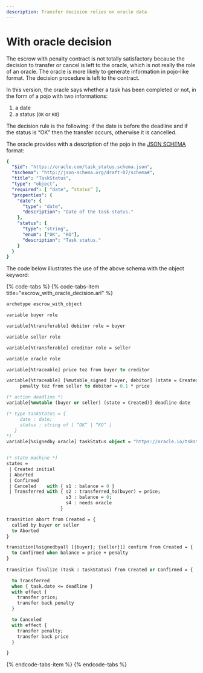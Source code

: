```yaml
---
description: Transfer decision relies on oracle data
---
```


# With oracle decision

The escrow with penalty contract is not totally satisfactory because the decision to transfer or cancel is left to the oracle, which is not really the role of an oracle. The oracle is more likely to generate information in pojo-like format. The decision procedure is left to the contract.

In this version, the oracle says whether a task has been completed or not, in the form of a pojo with two informations:

1. a date
2. a status \(`OK` or `KO`\)

The decision rule is the following: if the date is before the deadline and if the status is “OK” then the transfer occurs, otherwise it is cancelled.

The oracle provides with a description of the pojo in the [JSON SCHEMA](https://json-schema.org/) format:

```yaml
{
  "$id": "https://oracle.com/task_status.schema.json",
  "$schema": "http://json-schema.org/draft-07/schema#",
  "title": "TaskStatus",
  "type": "object",
  "required": [ "date", “status” ],
  "properties": {
    "date": {
      "type": "date",
      "description": "Date of the task status."
    },
    "status": {
      "type": "string",
      "enum": ["OK", "KO"],
      "description": "Task status."
    }
  }
}
```

The code below illustrates the use of the above schema with the object keyword:

{% code-tabs %}
{% code-tabs-item title="escrow\_with\_oracle\_decision.arl" %}
```ocaml
archetype escrow_with_object

variable buyer role

variable[%transferable] debitor role = buyer

variable seller role

variable[%transferable] creditor role = seller

variable oracle role

variable[%traceable] price tez from buyer to creditor 

variable[%traceable] [%mutable_signed [buyer, debitor] (state = Created)] 
     penalty tez from seller to debitor = 0.1 * price

(* action deadline *)
variable[%mutable (buyer or seller) (state = Created)] deadline date

(* type taskStatus = { 
     date : date;
     status : string of [ “OK” | “KO” ] 
   }
*)
variable[%signedby oracle] taskStatus object = "https://oracle.io/tskstat.schema.json"


(* state machine *)
states =
 | Created initial
 | Aborted
 | Confirmed      
 | Canceled    with { s1 : balance = 0 }        
 | Transferred with { s2 : transferred_to(buyer) = price;
                      s3 : balance = 0;
                      s4 : needs oracle
                    }

transition abort from Created = {
  called by buyer or seller
  to Aborted
}

transition[%signedbyall [{buyer}; {seller}]] confirm from Created = {
  to Confirmed when balance = price + penalty
}
 
transition finalize (task : taskStatus) from Created or Confirmed = {

  to Transferred 
  when { task.date <= deadline }
  with effect {
    transfer price; 
    transfer back penalty
  }

  to Canceled
  with effect {
    transfer penalty;
    transfer back price
  }

}

```
{% endcode-tabs-item %}
{% endcode-tabs %}

